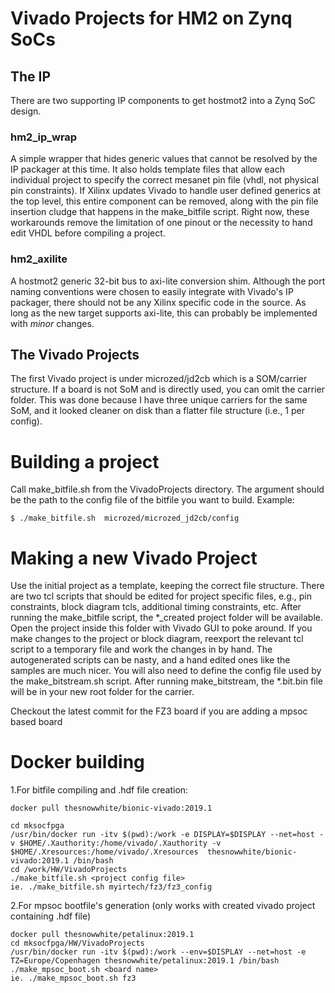 # Vivado Projects for HM2 on Zynq SoCs

## The IP
There are two supporting IP components to get hostmot2 into a Zynq SoC design.

### hm2\_ip_wrap 
A simple wrapper that hides generic values that cannot be resolved by the IP 
packager at this time. It also holds template files that allow each individual 
project to specify the correct mesanet pin file (vhdl, not physical pin 
constraints). If Xilinx updates Vivado to handle user defined generics at the 
top level, this entire component can be removed, along with the pin file 
insertion cludge that happens in the make_bitfile script. Right now, these 
workarounds remove the limitation of one pinout or the necessity to hand edit 
VHDL before compiling a project.

### hm2_axilite
A hostmot2 generic 32-bit bus to axi-lite conversion shim. Although the port 
naming conventions were chosen to easily integrate with Vivado's IP packager, 
there should not be any Xilinx specific code in the source. As long as the new 
target supports axi-lite, this can probably be implemented with *minor* changes.

## The Vivado Projects
The first Vivado project is under microzed/jd2cb which is a SOM/carrier structure.
If a board is not SoM and is directly used, you can omit the carrier folder. This
was done because I have three unique carriers for the same SoM, and it looked
cleaner on disk than a flatter file structure (i.e., 1 per config).

# Building a project
Call make\_bitfile.sh from the VivadoProjects directory. The argument should be 
the path to the config file of the bitfile you want to build. Example:

```
$ ./make_bitfile.sh  microzed/microzed_jd2cb/config
```

# Making a new Vivado Project
Use the initial project as a template, keeping the correct file structure. There
are two tcl scripts that should be edited for project specific files, e.g., pin 
constraints, block diagram tcls, additional timing constraints, etc. After 
running the make\_bitfile script, the *\_created project folder will be available. 
Open the project inside this folder with Vivado GUI to poke around. If you make 
changes to the project or block diagram, reexport the relevant tcl script to a 
temporary file and work the changes in by hand. The autogenerated scripts can be 
nasty, and a hand edited ones like the samples are much nicer. You will also 
need to define the config file used by the make\_bitstream.sh script. After 
running make\_bitstream, the *.bit.bin file will be in your new root folder for 
the carrier.

Checkout the latest commit for the FZ3 board if you are adding a mpsoc based board

# Docker building

1.For bitfile compiling and .hdf file creation:

    docker pull thesnowwhite/bionic-vivado:2019.1

    cd mksocfpga
    /usr/bin/docker run -itv $(pwd):/work -e DISPLAY=$DISPLAY --net=host -v $HOME/.Xauthority:/home/vivado/.Xauthority -v $HOME/.Xresources:/home/vivado/.Xresources  thesnowwhite/bionic-vivado:2019.1 /bin/bash
    cd /work/HW/VivadoProjects
    ./make_bitfile.sh <project config file>
    ie. ./make_bitfile.sh myirtech/fz3/fz3_config


2.For mpsoc bootfile's generation (only works with created vivado project containing .hdf file)

    docker pull thesnowwhite/petalinux:2019.1
    cd mksocfpga/HW/VivadoProjects
    /usr/bin/docker run -itv $(pwd):/work --env=$DISPLAY --net=host -e TZ=Europe/Copenhagen thesnowwhite/petalinux:2019.1 /bin/bash
    ./make_mpsoc_boot.sh <board name>
    ie. ./make_mpsoc_boot.sh fz3
    


